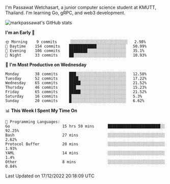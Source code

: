 
I'm Passawat Wetchasart, a junior computer science student at KMUTT, Thailand. I'm learning Go, gRPC, and web3 development.


![markpassawat's GitHub stats](https://github-readme-stats.vercel.app/api?username=markpassawat&show_icons=true&theme=radical)

<!--START_SECTION:waka-->
**I'm an Early 🐤** 

```text
🌞 Morning    9 commits      ░░░░░░░░░░░░░░░░░░░░░░░░░   2.98% 
🌆 Daytime    154 commits    ████████████░░░░░░░░░░░░░   50.99% 
🌃 Evening    106 commits    ████████░░░░░░░░░░░░░░░░░   35.1% 
🌙 Night      33 commits     ██░░░░░░░░░░░░░░░░░░░░░░░   10.93%

```
📅 **I'm Most Productive on Wednesday** 

```text
Monday       38 commits     ███░░░░░░░░░░░░░░░░░░░░░░   12.58% 
Tuesday      52 commits     ████░░░░░░░░░░░░░░░░░░░░░   17.22% 
Wednesday    65 commits     █████░░░░░░░░░░░░░░░░░░░░   21.52% 
Thursday     46 commits     ███░░░░░░░░░░░░░░░░░░░░░░   15.23% 
Friday       65 commits     █████░░░░░░░░░░░░░░░░░░░░   21.52% 
Saturday     16 commits     █░░░░░░░░░░░░░░░░░░░░░░░░   5.3% 
Sunday       20 commits     █░░░░░░░░░░░░░░░░░░░░░░░░   6.62%

```


📊 **This Week I Spent My Time On** 

```text
💬 Programming Languages: 
Go                       15 hrs 59 mins      ███████████████████████░░   92.25% 
Bash                     27 mins             ░░░░░░░░░░░░░░░░░░░░░░░░░   2.62% 
Protocol Buffer          20 mins             ░░░░░░░░░░░░░░░░░░░░░░░░░   1.93% 
YAML                     14 mins             ░░░░░░░░░░░░░░░░░░░░░░░░░   1.4% 
Other                    8 mins              ░░░░░░░░░░░░░░░░░░░░░░░░░   0.84%

```


 Last Updated on 17/12/2022 20:18:09 UTC
<!--END_SECTION:waka-->

<!--
**markpassawat/markpassawat** is a ✨ _special_ ✨ repository because its `README.md` (this file) appears on your GitHub profile.

Here are some ideas to get you started:

- 🔭 I’m currently working on ...
- 🌱 I’m currently learning ...
- 👯 I’m looking to collaborate on ...
- 🤔 I’m looking for help with ...
- 💬 Ask me about ...
- 📫 How to reach me: ...
- 😄 Pronouns: He/Him
- ⚡ Fun fact: ...
-->
